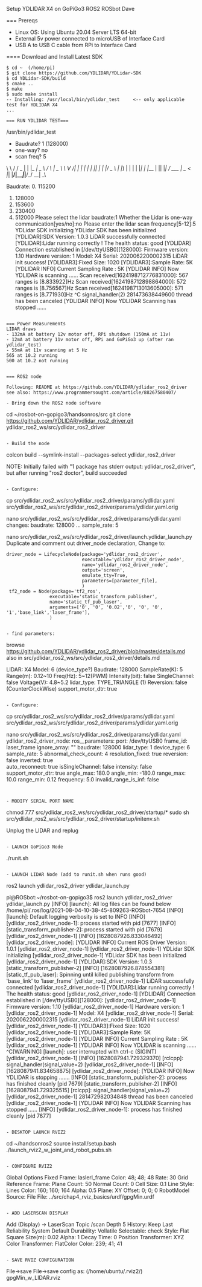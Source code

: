 Setup YDLIDAR X4 on GoPiGo3 ROS2 ROSbot Dave

=== Prereqs  
- Linux OS: Using Ubuntu 20.04 Server LTS 64-bit  
- External 5v power connected to microUSB of Interface Card  
- USB A to USB C cable from RPi to Interface Card  

==== Download and Install Latest SDK  
```
$ cd ~  (/home/pi)  
$ git clone https://github.com/YDLIDAR/YDLidar-SDK
$ cd YDLidar-SDK/build
$ cmake ..
$ make
$ sudo make install
-- Installing: /usr/local/bin/ydlidar_test     <-- only applicable test for YDLIDAR X4
...

=== RUN YDLIDAR TEST===  
```
/usr/bin/ydlidar_test
- Baudrate? 1 (128000)
- one-way? no
- scan freq? 5



\ \ / /  _ \| |   |_ _|  _ \  / \  |  _ \ 
 \ V /| | | | |    | || | | |/ _ \ | |_) | 
  | | | |_| | |___ | || |_| / ___ \|  _ <  
  |_| |____/|_____|___|____/_/   \_\_| \_\ 

Baudrate:
0. 115200
1. 128000
2. 153600
3. 230400
4. 512000
Please select the lidar baudrate:1
Whether the Lidar is one-way communication[yes/no]:no
Please enter the lidar scan frequency[5-12]:5
YDLidar SDK initializing
YDLidar SDK has been initialized
[YDLIDAR]:SDK Version: 1.0.3
LiDAR successfully connected
[YDLIDAR]:Lidar running correctly ! The health status: good
[YDLIDAR] Connection established in [/dev/ttyUSB0][128000]:
Firmware version: 1.10
Hardware version: 1
Model: X4
Serial: 2020062200002315
LiDAR init success!
[YDLIDAR3]:Fixed Size: 1020
[YDLIDAR3]:Sample Rate: 5K
[YDLIDAR INFO] Current Sampling Rate : 5K
[YDLIDAR INFO] Now YDLIDAR is scanning ......
Scan received[1624198712776831000]: 567 ranges is [8.833922]Hz
Scan received[1624198712898864000]: 572 ranges is [8.756567]Hz
Scan received[1624198713013605000]: 571 ranges is [8.771930]Hz
^C
signal_handler(2)
281473638449600 thread has been canceled
[YDLIDAR INFO] Now YDLIDAR Scanning has stopped ......

```

=== Power Measurements  
LIDAR draws   
- 132mA at battery 12v motor off, RPi shutdown (150mA at 11v)  
- 12mA at battery 11v motor off, RPi and GoPiGo3 up (after ran ydlidar_test)  
- 55mA at 11v scanning at 5 Hz  
565 at 10.2 running  
500 at 10.2 not running  


=== ROS2 node  

Following: README at https://github.com/YDLIDAR/ydlidar_ros2_driver  
see also: https://www.programmersought.com/article/88267580407/  

- Bring down the ROS2 node software  
```
cd ~/rosbot-on-gopigo3/handsonros/src
git clone https://github.com/YDLIDAR/ydlidar_ros2_driver.git ydlidar_ros2_ws/src/ydlidar_ros2_driver
```

- Build the node
```
colcon build --symlink-install --packages-select ydlidar_ros2_driver

NOTE: Initially failed with "1 package has stderr output: ydlidar_ros2_driver",  
      but after running "ros2 doctor", build succeeded
```

- Configure:
```
cp src/ydlidar_ros2_ws/src/ydlidar_ros2_driver/params/ydlidar.yaml src/ydlidar_ros2_ws/src/ydlidar_ros2_driver/params/ydlidar.yaml.orig

nano src/ydlidar_ros2_ws/src/ydlidar_ros2_driver/params/ydlidar.yaml
changes:
  baudrate: 128000
  ...
  sample_rate: 5


nano src/ydlidar_ros2_ws/src/ydlidar_ros2_driver/launch.ydlidar_launch.py
  Duplicate and comment out driver_node declaration,
  Change to: 

    driver_node = LifecycleNode(package='ydlidar_ros2_driver',
                                executable='ydlidar_ros2_driver_node',
                                name='ydlidar_ros2_driver_node',
                                output='screen',
                                emulate_tty=True,
                                parameters=[parameter_file],
                                )
     tf2_node = Node(package='tf2_ros',
                    executable='static_transform_publisher',
                    name='static_tf_pub_laser',
                    arguments=['0', '0', '0.02','0', '0', '0', '1','base_link','laser_frame'],
                    )

```

- find parameters:
```
browse https://github.com/YDLIDAR/ydlidar_ros2_driver/blob/master/details.md  
  also in src/ydlidar_ros2_ws/src/ydlidar_ros2_driver/details.md  


LIDAR: X4
Model: 6  (device_type?)
Baudrate: 128000
SampleRate(K): 5
Range(m): 0.12~10
Freq(Hz): 5~12(PWM)
Intensity(bit): false
SingleChannel: false
Voltage(V): 4.8~5.2
lidar_type: TYPE_TRIANGLE (1)
Reversion: false (CounterClockWise)
support_motor_dtr: true
```

- Configure:
```
cp src/ydlidar_ros2_ws/src/ydlidar_ros2_driver/params/ydlidar.yaml src/ydlidar_ros2_ws/src/ydlidar_ros2_driver/params/ydlidar.yaml.orig

nano src/ydlidar_ros2_ws/src/ydlidar_ros2_driver/params/ydlidar.yaml
ydlidar_ros2_driver_node:
  ros__parameters:
    port: /dev/ttyUSB0
    frame_id: laser_frame
    ignore_array: ""
    baudrate: 128000
    lidar_type: 1
    device_type: 6
    sample_rate: 5
    abnormal_check_count: 4
    resolution_fixed: true
    reversion: false
    inverted: true  
    auto_reconnect: true
    isSingleChannel: false
    intensity: false
    support_motor_dtr: true
    angle_max: 180.0
    angle_min: -180.0
    range_max: 10.0
    range_min: 0.12
    frequency: 5.0
    invalid_range_is_inf: false
```


- MODIFY SERIAL PORT NAME
```
chmod 777 src/ydlidar_ros2_ws/src/ydlidar_ros2_driver/startup/*
sudo sh src/ydlidar_ros2_ws/src/ydlidar_ros2_driver/startup/initenv.sh

Unplug the LIDAR and replug
```

- LAUNCH GoPiGo3 Node
```
./runit.sh
```

- LAUNCH LIDAR Node (add to runit.sh when runs good)
```
ros2 launch ydlidar_ros2_driver ydlidar_launch.py 

pi@ROSbot:~/rosbot-on-gopigo3$ ros2 launch ydlidar_ros2_driver ydlidar_launch.py 
[INFO] [launch]: All log files can be found below /home/pi/.ros/log/2021-08-04-10-38-45-809263-ROSbot-7654
[INFO] [launch]: Default logging verbosity is set to INFO
[INFO] [ydlidar_ros2_driver_node-1]: process started with pid [7677]
[INFO] [static_transform_publisher-2]: process started with pid [7679]
[ydlidar_ros2_driver_node-1] [INFO] [1628087926.833046492] [ydlidar_ros2_driver_node]: [YDLIDAR INFO] Current ROS Driver Version: 1.0.1
[ydlidar_ros2_driver_node-1] 
[ydlidar_ros2_driver_node-1] YDLidar SDK initializing
[ydlidar_ros2_driver_node-1] YDLidar SDK has been initialized
[ydlidar_ros2_driver_node-1] [YDLIDAR]:SDK Version: 1.0.3
[static_transform_publisher-2] [INFO] [1628087926.878554381] [static_tf_pub_laser]: Spinning until killed publishing transform from 'base_link' to 'laser_frame'
[ydlidar_ros2_driver_node-1] LiDAR successfully connected
[ydlidar_ros2_driver_node-1] [YDLIDAR]:Lidar running correctly ! The health status: good
[ydlidar_ros2_driver_node-1] [YDLIDAR] Connection established in [/dev/ttyUSB0][128000]:
[ydlidar_ros2_driver_node-1] Firmware version: 1.10
[ydlidar_ros2_driver_node-1] Hardware version: 1
[ydlidar_ros2_driver_node-1] Model: X4
[ydlidar_ros2_driver_node-1] Serial: 2020062200002315
[ydlidar_ros2_driver_node-1] LiDAR init success!
[ydlidar_ros2_driver_node-1] [YDLIDAR3]:Fixed Size: 1020
[ydlidar_ros2_driver_node-1] [YDLIDAR3]:Sample Rate: 5K
[ydlidar_ros2_driver_node-1] [YDLIDAR INFO] Current Sampling Rate : 5K
[ydlidar_ros2_driver_node-1] [YDLIDAR INFO] Now YDLIDAR is scanning ......
^C[WARNING] [launch]: user interrupted with ctrl-c (SIGINT)
[ydlidar_ros2_driver_node-1] [INFO] [1628087941.729329370] [rclcpp]: signal_handler(signal_value=2)
[ydlidar_ros2_driver_node-1] [INFO] [1628087941.834658875] [ydlidar_ros2_driver_node]: [YDLIDAR INFO] Now YDLIDAR is stopping .......
[INFO] [static_transform_publisher-2]: process has finished cleanly [pid 7679]
[static_transform_publisher-2] [INFO] [1628087941.729325515] [rclcpp]: signal_handler(signal_value=2)
[ydlidar_ros2_driver_node-1] 281472982034848 thread has been canceled
[ydlidar_ros2_driver_node-1] [YDLIDAR INFO] Now YDLIDAR Scanning has stopped ......
[INFO] [ydlidar_ros2_driver_node-1]: process has finished cleanly [pid 7677]


```

- DESKTOP LAUNCH RVIZ2
```
cd ~/handsonros2
source install/setup.bash
./launch_rviz2_w_joint_and_robot_pubs.sh
```

- CONFIGURE RVIZ2 
```
Global Options
  Fixed Frame: laslerl_frame
  Color: 48; 48; 48
  Rate: 30
Grid
  Reference Frame: <Fixed Frame>
  Plane Count: 50
  Normal Count: 0
  Cell Size: 0.1
  Line Style: Lines
  Color: 160; 160; 164
  Alpha: 0.5
  Plane: XY
  Offset: 0; 0; 0
RobotModel
  Source: File
  File: ../src/chap4_rviz_basics/urdf/gpgMin.urdf
```

- ADD LASERSCAN DISPLAY
```
Add (Display) -> LaserScan
  Topic /scan
  Depth 5
  History: Keep Last
  Reliability System Default
  Durability: Vollatile
  Selectable: check
  Style: Flat Square
  Size(m): 0.02
  Alpha: 1
  Decay Time: 0
  Position Transformer: XYZ
  Color Transformer: FlatColor
  Color: 239; 41; 41
```

- SAVE RVIZ CONFIGURATION
```
File->save
File->save config as: (/home/ubuntu/.rviz2/) gpgMin_w_LIDAR.rviz
```
